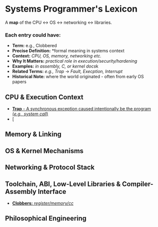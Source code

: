 # Systems Programmer's Lexicon
A **map** of the CPU $\leftrightarrow$ OS $\leftrightarrow$ networking $\leftrightarrow$ libraries.

### Each entry could have:
 * **Term:** e.g., Clobbered
 * **Precise Definition:** *formal meaning in systems context
 * **Context:** *CPU, OS, memory, networking etc.*
 * **Why It Matters:** *practical role in execution/security/hardening*
 * **Examples:** *in assembly, C, or kernel docs*k
 * **Related Terms:** *e.g., Trap* $\rightarrow$ *Fault, Execption, Interrupt*
 * **Historical Note:** where the world originated - often from early OS papers

## CPU & Execution Context
 * [**Trap** - A synchronous exception caused intentionally be the program (*e.g., system call*)](trap.md)
 * [
## Memory & Linking

## OS & Kernel Mechanisms

## Networking & Protocol Stack

## Toolchain, ABI, Low-Level Libraries & Compiler-Assembly Interface
 * [**Clobbers:** *register/memory/cc*](clobbers.md)

## Philosophical Engineering

